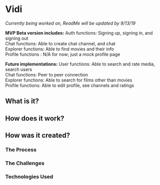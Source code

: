 # Vidi

*Currently being worked on, ReadMe will be updated by 9/13/19*

**MVP Beta version includes:**
Auth functions: Signing up, signing in, and signing out<br>
Chat functions: Able to create chat channel, and chat<br>
Explorer functions: Able to find movies and their info<br>
Profile functions : N/A for now; just a mock profile page

**Future implementations:**
User functions: Able to search and rate media, search users<br>
Chat functions: Peer to peer connection<br>
Explorer functions: Able to search for films other than movies<br>
Profile functions: Able to edit profile, see channels and ratings<br>

## What is it?

## How does it work?

## How was it created?
### The Process


### The Challenges

### Technologies Used
